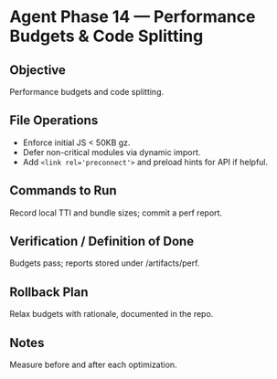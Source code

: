 # Agent Phase 14 — Performance Budgets & Code Splitting

## Objective
Performance budgets and code splitting.

## File Operations
- Enforce initial JS < 50KB gz.
- Defer non-critical modules via dynamic import.
- Add `<link rel='preconnect'>` and preload hints for API if helpful.

## Commands to Run
Record local TTI and bundle sizes; commit a perf report.

## Verification / Definition of Done
Budgets pass; reports stored under /artifacts/perf.

## Rollback Plan
Relax budgets with rationale, documented in the repo.

## Notes
Measure before and after each optimization.

